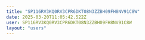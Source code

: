 ```yaml
---
title: "SP116RV3KQ0RV3CPR6DKT08N3ZZBH09FH8NV91C8W"
date: 2025-03-20T11:05:42.522Z
user: SP116RV3KQ0RV3CPR6DKT08N3ZZBH09FH8NV91C8W
layout: "users"
---
```

    